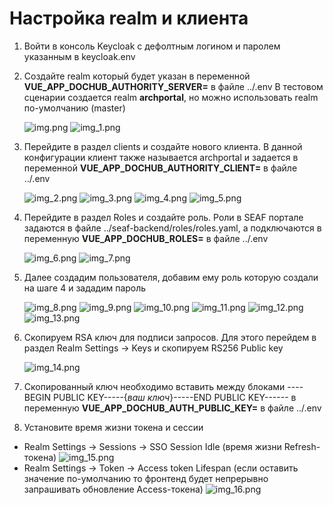 # Настройка realm и клиента

1. Войти в консоль Keycloak с дефолтным логином и паролем указанным в keycloak.env

2. Создайте realm который будет указан в переменной **VUE_APP_DOCHUB_AUTHORITY_SERVER=** в файле ../.env
   В тестовом сценарии создается realm **archportal**, но можно использовать realm по-умолчанию (master)

   ![img.png](images/img.png)
   ![img_1.png](images/img_1.png)

3. Перейдите в раздел clients и создайте нового клиента. В данной конфигурации клиент также называется archportal и задается в переменной **VUE_APP_DOCHUB_AUTHORITY_CLIENT=** в файле ../.env 

   ![img_2.png](images/img_2.png)
   ![img_3.png](images/img_3.png)
   ![img_4.png](images/img_4.png)
   ![img_5.png](images/img_5.png)

4. Перейдите в раздел Roles и создайте роль. Роли в SEAF портале задаются в файле ../seaf-backend/roles/roles.yaml, а подключаются в переменную **VUE_APP_DOCHUB_ROLES=** в файле ../.env 

   ![img_6.png](images/img_6.png)
   ![img_7.png](images/img_7.png)

5. Далее создадим пользователя, добавим ему роль которую создали на шаге 4 и зададим пароль

   ![img_8.png](images/img_8.png)
   ![img_9.png](images/img_9.png)
   ![img_10.png](images/img_10.png)
   ![img_11.png](images/img_11.png)
   ![img_12.png](images/img_12.png)
   ![img_13.png](images/img_13.png)

6. Скопируем RSA ключ для подписи запросов. Для этого перейдем в раздел Realm Settings -> Keys и скопируем RS256 Public key

   ![img_14.png](images/img_14.png)

7. Скопированный ключ необходимо вставить между блоками ----BEGIN PUBLIC KEY-----{_ваш ключ_}-----END PUBLIC KEY------ в переменную **VUE_APP_DOCHUB_AUTH_PUBLIC_KEY=** в файле ../.env 
8. Установите время жизни токена и сессии
 - Realm Settings -> Sessions -> SSO Session Idle (время жизни Refresh-токена)
![img_15.png](images/img_15.png)
 - Realm Settings -> Token -> Access token Lifespan (если оставить значение по-умолчанию то фронтенд будет непрерывно запрашивать обновление Access-токена)
![img_16.png](images/img_16.png)